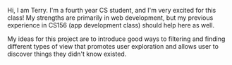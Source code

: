 Hi, I am Terry. I'm a fourth year CS student, and I'm very excited for this class! My strengths are primarily in web development, but my previous experience in CS156 (app development class) should help here as well.

My ideas for this project are to introduce good ways to filtering and finding different types of view that promotes user exploration and allows user to discover things they didn't know existed.
